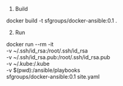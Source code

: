 1. Build

 docker build -t sfgroups/docker-ansible:0.1 .


2. Run

docker run --rm -it \
    -v ~/.ssh/id_rsa:/root/.ssh/id_rsa \
    -v ~/.ssh/id_rsa.pub:/root/.ssh/id_rsa.pub \
    -v ~/.kube:/.kube \
    -v $(pwd):/ansible/playbooks \
    sfgroups/docker-ansible:0.1 site.yaml